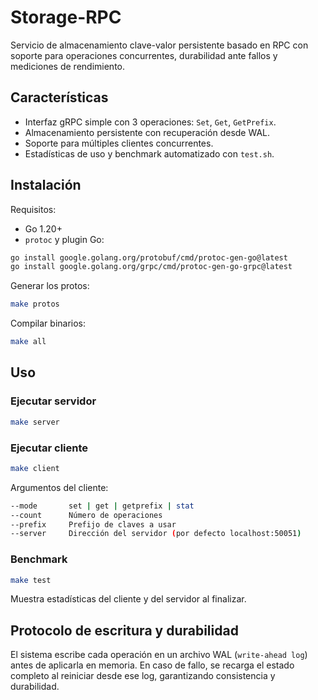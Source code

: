 # Storage-RPC

Servicio de almacenamiento clave-valor persistente basado en RPC con soporte para operaciones concurrentes, durabilidad ante fallos y mediciones de rendimiento.

## Características

* Interfaz gRPC simple con 3 operaciones: `Set`, `Get`, `GetPrefix`.
* Almacenamiento persistente con recuperación desde WAL.
* Soporte para múltiples clientes concurrentes.
* Estadísticas de uso y benchmark automatizado con `test.sh`.

## Instalación

Requisitos:

* Go 1.20+
* `protoc` y plugin Go:

```bash
go install google.golang.org/protobuf/cmd/protoc-gen-go@latest
go install google.golang.org/grpc/cmd/protoc-gen-go-grpc@latest
```

Generar los protos:

```bash
make protos
```

Compilar binarios:

```bash
make all
```

## Uso

### Ejecutar servidor

```bash
make server
```

### Ejecutar cliente

```bash
make client
```

Argumentos del cliente:

```bash
--mode       set | get | getprefix | stat
--count      Número de operaciones
--prefix     Prefijo de claves a usar
--server     Dirección del servidor (por defecto localhost:50051)
```

### Benchmark

```bash
make test
```

Muestra estadísticas del cliente y del servidor al finalizar.

## Protocolo de escritura y durabilidad

El sistema escribe cada operación en un archivo WAL (`write-ahead log`) antes de aplicarla en memoria. En caso de fallo, se recarga el estado completo al reiniciar desde ese log, garantizando consistencia y durabilidad.
